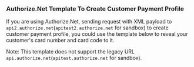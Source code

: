 ### Authorize.Net Template To Create Customer Payment Profile 

If you are using Authorize.Net, sending request with XML payload to `api2.authorize.net`(`apitest2.authorize.net` for sandbox) to create customer payment profile, you could use the template below to reveal your customer's card number and card code to it.    

Note: This template does not support the legacy URL `api.authorize.net`(`apitest.authorize.net` for sandbox).
